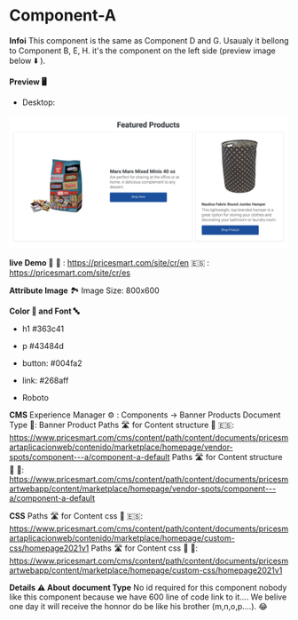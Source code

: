 # Component-A

**Infoℹ️**
This component is the same as Component D and G.
Usaualy it bellong to Component B, E, H.
it's the component on the left side (preview image below ⬇️ ).

**Preview 🖥**

* Desktop:

![Alt text](overview/desktop.png)



**live Demo 🎥**
🏴󠁧󠁢󠁥󠁮󠁧󠁿 : https://pricesmart.com/site/cr/en
🇪🇸 : https://pricesmart.com/site/cr/es

**Attribute Image**
🏞 Image Size: 800x600

**Color 🌈 and Font 🔤**
* h1 #363c41
* p #43484d
* button: #004fa2
* link: #268aff

* Roboto 

**CMS**
Experience Manager ⚙️ : Components -> Banner Products
Document Type 📃: Banner Product
Paths 🛣️ for Content structure 📁 🇪🇸: https://www.pricesmart.com/cms/content/path/content/documents/pricesmartaplicacionweb/contenido/marketplace/homepage/vendor-spots/component---a/component-a-default
Paths 🛣️ for Content structure 📁 🏴󠁧󠁢󠁥󠁮󠁧󠁿: https://www.pricesmart.com/cms/content/path/content/documents/pricesmartwebapp/content/marketplace/homepage/vendor-spots/component---a/component-a-default

**CSS**
 Paths 🛣️ for Content css 📁 🇪🇸: https://www.pricesmart.com/cms/content/path/content/documents/pricesmartaplicacionweb/contenido/marketplace/homepage/custom-css/homepage2021v1
 Paths 🛣️ for Content css 📁 🏴󠁧󠁢󠁥󠁮󠁧󠁿: https://www.pricesmart.com/cms/content/path/content/documents/pricesmartwebapp/content/marketplace/homepage/custom-css/homepage2021v1
 
**Details ⚠️ About document Type**
No id required for this component nobody like this component because we have 600 line of code link to it....
We belive one day it will receive the honnor do be like his brother (m,n,o,p....). 😂 